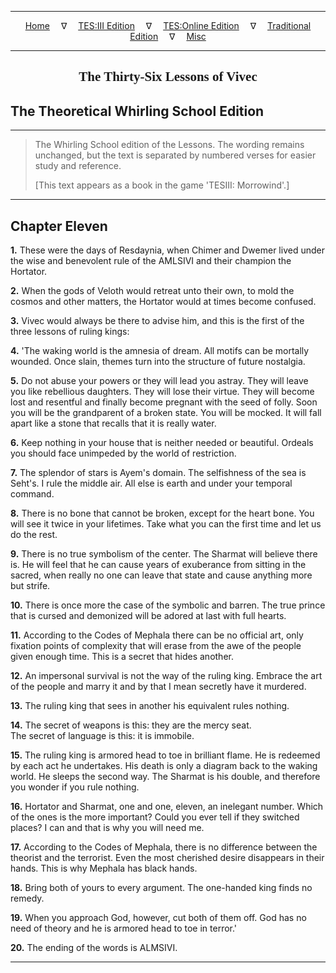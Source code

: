 
---

<!-- Jekyll Page Links -->

<center>
<a href="../../../../../index.html">Home</a>
&emsp;&nabla;&emsp;
<a href="../../../../index-tes3.html">TES:III Edition</a>
&emsp;&nabla;&emsp;
<a href="../../../../index-teso.html">TES:Online Edition</a>
&emsp;&nabla;&emsp;
<a href="../../../../index-traditional.html">Traditional Edition</a>
&emsp;&nabla;&emsp;
<a href="../../../../index-misc.html">Misc</a>
</center>

<!-- Markdown Body Below: -->

---

<center>
<h2><span style="font-family:Georgia">The Thirty-Six Lessons of Vivec</span></h2>
</center>

## The Theoretical Whirling School Edition

---

> The Whirling School edition of the Lessons. The wording remains unchanged, but the text is separated by numbered verses for easier study and reference.
>
> \[This text appears as a book in the game 'TESIII: Morrowind'.\]

---

## Chapter Eleven

__1.__ These were the days of Resdaynia, when Chimer and Dwemer lived under the wise and benevolent rule of the AMLSIVI and their champion the Hortator.

__2.__ When the gods of Veloth would retreat unto their own, to mold the cosmos and other matters, the Hortator would at times become confused.

__3.__ Vivec would always be there to advise him, and this is the first of the three lessons of ruling kings:

__4.__ 'The waking world is the amnesia of dream. All motifs can be mortally wounded. Once slain, themes turn into the structure of future nostalgia.

__5.__ Do not abuse your powers or they will lead you astray. They will leave you like rebellious daughters. They will lose their virtue. They will become lost and resentful and finally become pregnant with the seed of folly. Soon you will be the grandparent of a broken state. You will be mocked. It will fall apart like a stone that recalls that it is really water.

__6.__ Keep nothing in your house that is neither needed or beautiful.
Ordeals you should face unimpeded by the world of restriction.

__7.__ The splendor of stars is Ayem's domain. The selfishness of the sea is Seht's. I rule the middle air. All else is earth and under your temporal command.

__8.__ There is no bone that cannot be broken, except for the heart bone. You will see it twice in your lifetimes. Take what you can the first time and let us do the rest.

__9.__ There is no true symbolism of the center. The Sharmat will believe there is. He will feel that he can cause years of exuberance from sitting in the sacred, when really no one can leave that state and cause anything more but strife.

__10.__ There is once more the case of the symbolic and barren. The true prince that is cursed and demonized will be adored at last with full hearts.

__11.__ According to the Codes of Mephala there can be no official art, only fixation points of complexity that will erase from the awe of the people given enough time. This is a secret that hides another.

__12.__ An impersonal survival is not the way of the ruling king. Embrace the art of the people and marry it and by that I mean secretly have it murdered.

__13.__ The ruling king that sees in another his equivalent rules nothing.

__14.__ The secret of weapons is this: they are the mercy seat.\
The secret of language is this: it is immobile.

__15.__ The ruling king is armored head to toe in brilliant flame. He is redeemed by each act he undertakes. His death is only a diagram back to the waking world. He sleeps the second way. The Sharmat is his double, and therefore you wonder if you rule nothing.

__16.__ Hortator and Sharmat, one and one, eleven, an inelegant number. Which of the ones is the more important? Could you ever tell if they switched places? I can and that is why you will need me.

__17.__ According to the Codes of Mephala, there is no difference between the theorist and the terrorist. Even the most cherished desire disappears in their hands. This is why Mephala has black hands.

__18.__ Bring both of yours to every argument. The one-handed king finds no remedy.

__19.__ When you approach God, however, cut both of them off. God has no need of theory and he is armored head to toe in terror.'

__20.__ The ending of the words is ALMSIVI.

---
